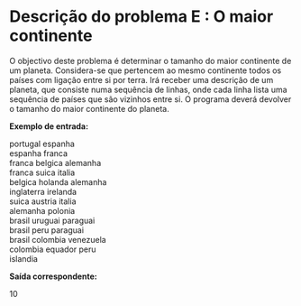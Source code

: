 # Descrição do problema E : O maior continente

O objectivo deste problema é determinar o tamanho do maior continente de um planeta. Considera-se que pertencem ao mesmo continente todos os países com ligação entre si por terra. Irá receber uma descrição de um planeta, que consiste numa sequência de linhas, onde cada linha lista uma sequência de países que são vizinhos entre si. O programa deverá devolver o tamanho do maior continente do planeta.  

**Exemplo de entrada:**  

portugal espanha  
espanha franca  
franca belgica alemanha  
franca suica italia  
belgica holanda alemanha  
inglaterra irelanda  
suica austria italia  
alemanha polonia  
brasil uruguai paraguai  
brasil peru paraguai  
brasil colombia venezuela  
colombia equador peru  
islandia  

**Saída correspondente:**  

10
